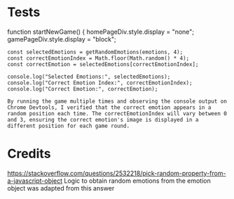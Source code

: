 # Tests
function startNewGame() {
    homePageDiv.style.display = "none";
    gamePageDiv.style.display = "block";

    const selectedEmotions = getRandomEmotions(emotions, 4);
    const correctEmotionIndex = Math.floor(Math.random() * 4);
    const correctEmotion = selectedEmotions[correctEmotionIndex];

    console.log("Selected Emotions:", selectedEmotions);
    console.log("Correct Emotion Index:", correctEmotionIndex);
    console.log("Correct Emotion:", correctEmotion);

    By running the game multiple times and observing the console output on Chrome Devtools, I verified that the correct emotion appears in a random position each time. The correctEmotionIndex will vary between 0 and 3, ensuring the correct emotion's image is displayed in a different position for each game round.

# Credits
https://stackoverflow.com/questions/2532218/pick-random-property-from-a-javascript-object Logic to obtain random emotions from the emotion object was adapted from this answer